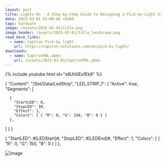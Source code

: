 ```yaml
---
layout: post
title: Lights On - A Step-by-Step Guide to Designing a Pick-by-Light System with Captron and Peakboard
date: 2023-03-01 03:00:00 +0200
tags: hardware
image: /assets/2025-03-01/title.png
image_header: /assets/2025-03-01/title_landscape.png
read_more_links:
  - name: Captron Pick-by_light
    url: https://captron-solutions.com/en/pick-by-light/
downloads:
  - name: CaptronPBL.pbmx
    url: /assets/2025-03-01/CaptronPBL.pbmx
---
```


{% include youtube.html id="s8Uh0ExfEk8" %}

{ "Content": "/Set/Data/LedStrip",
  "LED_STRIP_1": {
    "Active": true,
    "Segments": [

      {
        "StartLED": 0,
        "StopLED": 10,
        "Effect": 1,
        "Colors": [ { "R": 0, "G": 150, "B": 0 } ]
      },

] } }

{
"StartLED": #[LEDStart]#,
"StopLED": #[LEDEnd]#,
"Effect": 1,
"Colors": [ { "R": 0, "G": 150, "B": 0 } ]
},



![image](/assets/2025-03-09/010.png)
